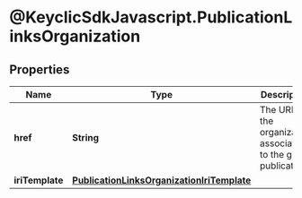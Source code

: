 # @KeyclicSdkJavascript.PublicationLinksOrganization

## Properties
Name | Type | Description | Notes
------------ | ------------- | ------------- | -------------
**href** | **String** | The URI of the organization associated to the given publication. | [optional] 
**iriTemplate** | [**PublicationLinksOrganizationIriTemplate**](PublicationLinksOrganizationIriTemplate.md) |  | [optional] 


